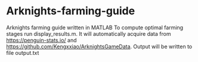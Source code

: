 # Arknights-farming-guide
Arknights farming guide written in MATLAB
To compute optimal farming stages run display_results.m. It will automatically acquire data from https://penguin-stats.io/ and https://github.com/Kengxxiao/ArknightsGameData. Output will be written to file output.txt

